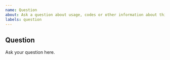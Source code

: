 ```yaml
---
name: Question
about: Ask a question about usage, codes or other information about this project. 
labels: question
---
```


## Question

Ask your question here. 
